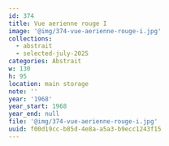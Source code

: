 ```yaml
---
id: 374
title: Vue aerienne rouge I
image: '@img/374-vue-aerienne-rouge-i.jpg'
collections:
  - abstrait
  - selected-july-2025
categories: Abstrait
w: 130
h: 95
location: main storage
note: ''
year: '1968'
year_start: 1968
year_end: null
file: '@img/374-vue-aerienne-rouge-i.jpg'
uuid: f00d19cc-b85d-4e8a-a5a3-b9ecc1243f15
---
```


